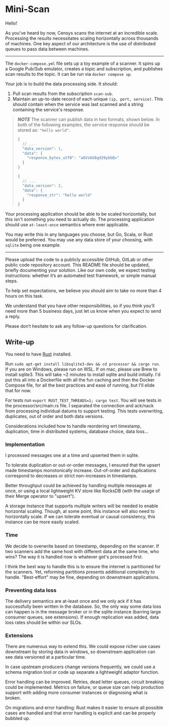 # Mini-Scan

Hello!

As you've heard by now, Censys scans the internet at an incredible scale. Processing the results necessitates scaling horizontally across thousands of machines. One key aspect of our architecture is the use of distributed queues to pass data between machines.

---

The `docker-compose.yml` file sets up a toy example of a scanner. It spins up a Google Pub/Sub emulator, creates a topic and subscription, and publishes scan results to the topic. It can be run via `docker compose up`.

Your job is to build the data processing side. It should:
1. Pull scan results from the subscription `scan-sub`.
2. Maintain an up-to-date record of each unique `(ip, port, service)`. This should contain when the service was last scanned and a string containing the service's response.

> **_NOTE_**
The scanner can publish data in two formats, shown below. In both of the following examples, the service response should be stored as: `"hello world"`.
> ```javascript
> {
>   // ...
>   "data_version": 1,
>   "data": {
>     "response_bytes_utf8": "aGVsbG8gd29ybGQ="
>   }
> }
>
> {
>   // ...
>   "data_version": 2,
>   "data": {
>     "response_str": "hello world"
>   }
> }
> ```

Your processing application should be able to be scaled horizontally, but this isn't something you need to actually do. The processing application should use `at-least-once` semantics where ever applicable.

You may write this in any languages you choose, but Go, Scala, or Rust would be preferred. You may use any data store of your choosing, with `sqlite` being one example.

--- 

Please upload the code to a publicly accessible GitHub, GitLab or other public code repository account.  This README file should be updated, briefly documenting your solution. Like our own code, we expect testing instructions: whether it’s an automated test framework, or simple manual steps.

To help set expectations, we believe you should aim to take no more than 4 hours on this task.

We understand that you have other responsibilities, so if you think you’ll need more than 5 business days, just let us know when you expect to send a reply.

Please don’t hesitate to ask any follow-up questions for clarification.


## Write-up

You need to have [Rust](https://www.rust-lang.org/tools/install) installed. 

Run `sudo apt-get install libsqlite3-dev && cd processor && cargo run`. If you are on Windows, please run on WSL. If on mac, please use Brew to install sqlite3. This will take ~2 minutes to install sqlite and build initially. I'd put this all into a Dockerfile with all the fun caching and then the Docker Compose file, for all the best practices and ease of running, but I'll elide that for now.

For tests run `export RUST_TEST_THREADS=1; cargo test`. You will see tests in the processor/src/main.rs file. I separated the connection and ack/nack from processing individual datums to support testing. This tests overwriting, duplicates, out of order and both data versions.

Considerations included how to handle reordering wrt timestamp, duplication, time in distributed systems, database choice, data loss...

### Implementation

I processed messages one at a time and upserted them in sqlite. 

To tolerate duplication or out-or-order messages, I ensured that the upsert made timestamps monotonically increase. Out-of-order and duplications correspond to decreases or strict non-increases in timestamps.

Better throughput could be achieved by handling multiple messages at once, or using a local lightweight KV store like RocksDB (with the usage of their Merge operator to "upsert").

A storage instance that supports multiple writers will be needed to enable horizontal scaling. Though, at some point, this instance will also need to horizontally scale. If we can tolerate eventual or causal consistency, this instance can be more easily scaled.

### Time

We decide to overwrite based on timestamp, depending on the scanner. If two scanners add the same host with different data at the same time, who wins? The way it is handled now is whatever get's processed first. 

I think the best way to handle this is to ensure the internet is partitioned for the scanners. Yet, reforming partitions presents additional complexity to handle. "Best-effort" may be fine, depending on downstream applications.

### Preventing data loss

The delivery semantics are at-least once and we only ack if it has successfully been written in the database. So, the only way some data loss can happen is in the message broker or in the sqlite instance (barring large consumer queues, see extensions). If enough replication was added, data loss rates should be within our SLOs.

### Extensions

There are numerous way to extend this. We could expose richer use cases downstream by storing data in windows, so downstream application can see data versioned at a particular time.

In case upstream producers change versions frequently, we could use a schema migration tool or code up separate a lightweight adaptor function.

Error handling can be improved. Retries, dead letter queues, circuit breaking could be implemented. Metrics on failure, or queue size can help production support with adding more consumer instances or diagnosing what is broken.

On migrations and error handling: Rust makes it easier to ensure all possible cases are handled and that error handling is explicit and can be properly bubbled up.